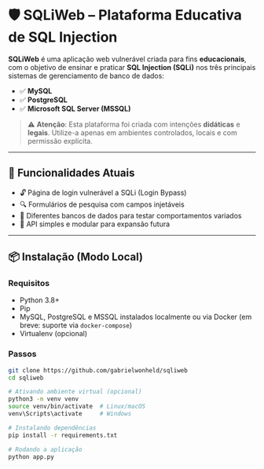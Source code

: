 # 🛡️ SQLiWeb – Plataforma Educativa de SQL Injection

**SQLiWeb** é uma aplicação web vulnerável criada para fins **educacionais**, com o objetivo de ensinar e praticar **SQL Injection (SQLi)** nos três principais sistemas de gerenciamento de banco de dados:

- ✅ **MySQL**
- ✅ **PostgreSQL**
- ✅ **Microsoft SQL Server (MSSQL)**

> ⚠️ **Atenção**: Esta plataforma foi criada com intenções **didáticas** e **legais**. Utilize-a apenas em ambientes controlados, locais e com permissão explícita.

---

## 🚀 Funcionalidades Atuais

- 🔓 Página de login vulnerável a SQLi (Login Bypass)
- 🔍 Formulários de pesquisa com campos injetáveis
- 🧪 Diferentes bancos de dados para testar comportamentos variados
- 🔌 API simples e modular para expansão futura

---

## 📦 Instalação (Modo Local)

### Requisitos
- Python 3.8+
- Pip
- MySQL, PostgreSQL e MSSQL instalados localmente ou via Docker (em breve: suporte via `docker-compose`)
- Virtualenv (opcional)

### Passos

```bash
git clone https://github.com/gabrielwonheld/sqliweb
cd sqliweb

# Ativando ambiente virtual (opcional)
python3 -m venv venv
source venv/bin/activate  # Linux/macOS
venv\Scripts\activate     # Windows

# Instalando dependências
pip install -r requirements.txt

# Rodando a aplicação
python app.py
